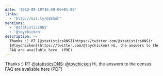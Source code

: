 ```yaml
---
date: '2012-09-19T16:09:06+01:00'
links:
  - 'http://bit.ly/QZE5oh'
mentions:
  - '@statisticsONS'
  - '@toychicken'
description: >-
  Thanks :) RT [@statisticsONS](https://twitter.com/@statisticsONS):
  [@toychicken](https://twitter.com/@toychicken) Hi, the answers to the census
  FAQ are available here  (PDF)
---
```

Thanks :) RT [@statisticsONS](https://twitter.com/@statisticsONS): [@toychicken](https://twitter.com/@toychicken) Hi, the answers to the census FAQ are available here  (PDF)
